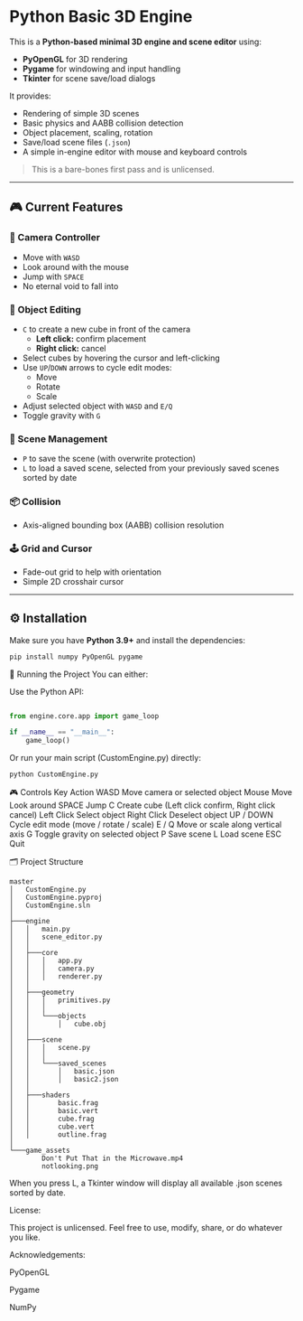 # Python Basic 3D Engine

This is a **Python-based minimal 3D engine and scene editor** using:
- **PyOpenGL** for 3D rendering
- **Pygame** for windowing and input handling
- **Tkinter** for scene save/load dialogs

It provides:
- Rendering of simple 3D scenes
- Basic physics and AABB collision detection
- Object placement, scaling, rotation
- Save/load scene files (`.json`)
- A simple in-engine editor with mouse and keyboard controls

> This is a bare-bones first pass and is unlicensed.

---

## 🎮 Current Features

### 🏃 Camera Controller
- Move with `WASD`
- Look around with the mouse
- Jump with `SPACE`
- No eternal void to fall into

### 🧱 Object Editing
- `C` to create a new cube in front of the camera
  - **Left click:** confirm placement
  - **Right click:** cancel
- Select cubes by hovering the cursor and left-clicking
- Use `UP`/`DOWN` arrows to cycle edit modes:
  - Move
  - Rotate
  - Scale
- Adjust selected object with `WASD` and `E/Q`
- Toggle gravity with `G`

### 💾 Scene Management
- `P` to save the scene (with overwrite protection)
- `L` to load a saved scene, selected from your previously saved scenes sorted by date

### 📦 Collision
- Axis-aligned bounding box (AABB) collision resolution

### 🕹️ Grid and Cursor
- Fade-out grid to help with orientation
- Simple 2D crosshair cursor

---

## ⚙️ Installation

Make sure you have **Python 3.9+** and install the dependencies:

```bash
pip install numpy PyOpenGL pygame
```

🚀 Running the Project
You can either:

Use the Python API:

```python

from engine.core.app import game_loop

if __name__ == "__main__":
    game_loop()
```

Or run your main script (CustomEngine.py) directly:

```bash
python CustomEngine.py
```

🎮 Controls
Key	Action
WASD	Move camera or selected object
Mouse Move	Look around
SPACE	Jump
C	Create cube (Left click confirm, Right click cancel)
Left Click	Select object
Right Click	Deselect object
UP / DOWN	Cycle edit mode (move / rotate / scale)
E / Q	Move or scale along vertical axis
G	Toggle gravity on selected object
P	Save scene
L	Load scene
ESC	Quit

🗂️ Project Structure
```pgsql
master
│   CustomEngine.py
│   CustomEngine.pyproj
│   CustomEngine.sln
│
├───engine
│   │   main.py
│   │   scene_editor.py
│   │
│   ├───core
│   │   │   app.py
│   │   │   camera.py
│   │   │   renderer.py
│   │
│   ├───geometry
│   │   │   primitives.py
│   │   │
│   │   └───objects
│   │       │   cube.obj
│   │
│   ├───scene
│   │   │   scene.py
│   │   │
│   │   └───saved_scenes
│   │       │   basic.json
│   │       │   basic2.json
│   │
│   ├───shaders
│   │       basic.frag
│   │       basic.vert
│   │       cube.frag
│   │       cube.vert
│   │       outline.frag
│
└───game_assets
        Don't Put That in the Microwave.mp4
        notlooking.png
```
When you press L, a Tkinter window will display all available .json scenes sorted by date.

License:

This project is unlicensed.
Feel free to use, modify, share, or do whatever you like.

Acknowledgements:

PyOpenGL

Pygame

NumPy